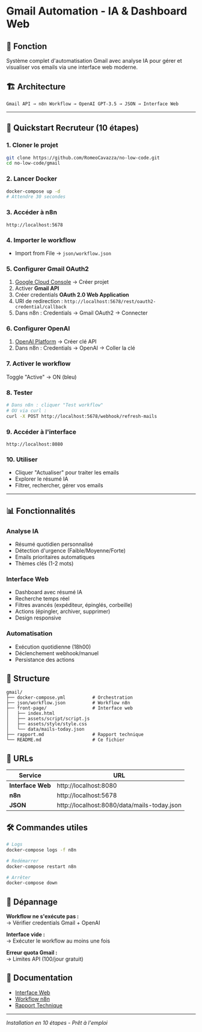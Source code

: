 # Gmail Automation - IA & Dashboard Web

## 🎯 Fonction
Système complet d'automatisation Gmail avec analyse IA pour gérer et visualiser vos emails via une interface web moderne.

## 🏗️ Architecture
```
Gmail API → n8n Workflow → OpenAI GPT-3.5 → JSON → Interface Web
```

---

## 🚀 Quickstart Recruteur (10 étapes)

### 1. Cloner le projet
```bash
git clone https://github.com/RomeoCavazza/no-low-code.git
cd no-low-code/gmail
```

### 2. Lancer Docker
```bash
docker-compose up -d
# Attendre 30 secondes
```

### 3. Accéder à n8n
```
http://localhost:5678
```

### 4. Importer le workflow
- Import from File → `json/workflow.json`

### 5. Configurer Gmail OAuth2
1. [Google Cloud Console](https://console.cloud.google.com/) → Créer projet
2. Activer **Gmail API**
3. Créer credentials **OAuth 2.0 Web Application**
4. URI de redirection : `http://localhost:5678/rest/oauth2-credential/callback`
5. Dans n8n : Credentials → Gmail OAuth2 → Connecter

### 6. Configurer OpenAI
1. [OpenAI Platform](https://platform.openai.com/api-keys) → Créer clé API
2. Dans n8n : Credentials → OpenAI → Coller la clé

### 7. Activer le workflow
Toggle "Active" → ON (bleu)

### 8. Tester
```bash
# Dans n8n : cliquer "Test workflow"
# OU via curl :
curl -X POST http://localhost:5678/webhook/refresh-mails
```

### 9. Accéder à l'interface
```
http://localhost:8080
```

### 10. Utiliser
- Cliquer "Actualiser" pour traiter les emails
- Explorer le résumé IA
- Filtrer, rechercher, gérer vos emails

---

## 📊 Fonctionnalités

### Analyse IA
- Résumé quotidien personnalisé
- Détection d'urgence (Faible/Moyenne/Forte)
- Emails prioritaires automatiques
- Thèmes clés (1-2 mots)

### Interface Web
- Dashboard avec résumé IA
- Recherche temps réel
- Filtres avancés (expéditeur, épinglés, corbeille)
- Actions (épingler, archiver, supprimer)
- Design responsive

### Automatisation
- Exécution quotidienne (18h00)
- Déclenchement webhook/manuel
- Persistance des actions

## 📁 Structure

```
gmail/
├── docker-compose.yml          # Orchestration
├── json/workflow.json          # Workflow n8n
├── front-page/                 # Interface web
│   ├── index.html
│   ├── assets/script/script.js
│   ├── assets/style/style.css
│   └── data/mails-today.json
├── rapport.md                  # Rapport technique
└── README.md                   # Ce fichier
```

## 🔗 URLs

| Service | URL |
|---------|-----|
| **Interface Web** | http://localhost:8080 |
| **n8n** | http://localhost:5678 |
| **JSON** | http://localhost:8080/data/mails-today.json |

## 🛠️ Commandes utiles

```bash
# Logs
docker-compose logs -f n8n

# Redémarrer
docker-compose restart n8n

# Arrêter
docker-compose down
```

## 🐛 Dépannage

**Workflow ne s'exécute pas :**  
→ Vérifier credentials Gmail + OpenAI

**Interface vide :**  
→ Exécuter le workflow au moins une fois

**Erreur quota Gmail :**  
→ Limites API (100/jour gratuit)

## 📖 Documentation

- [Interface Web](front-page/README.md)
- [Workflow n8n](json/README.md)  
- [Rapport Technique](rapport.md)

---
*Installation en 10 étapes - Prêt à l'emploi*
